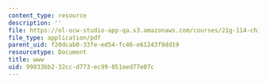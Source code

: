 ```yaml
---
content_type: resource
description: ''
file: https://ol-ocw-studio-app-qa.s3.amazonaws.com/courses/21g-114-chinese-vi-streamlined-spring-2005/99833bb232ccd773ec99051aed77e07c_MIT21G_114S05_4_21f.pdf
file_type: application/pdf
parent_uid: f20dcab0-33fe-ed54-fc46-e61243f9dd19
resourcetype: Document
title: www
uid: 99833bb2-32cc-d773-ec99-051aed77e07c
---
```

